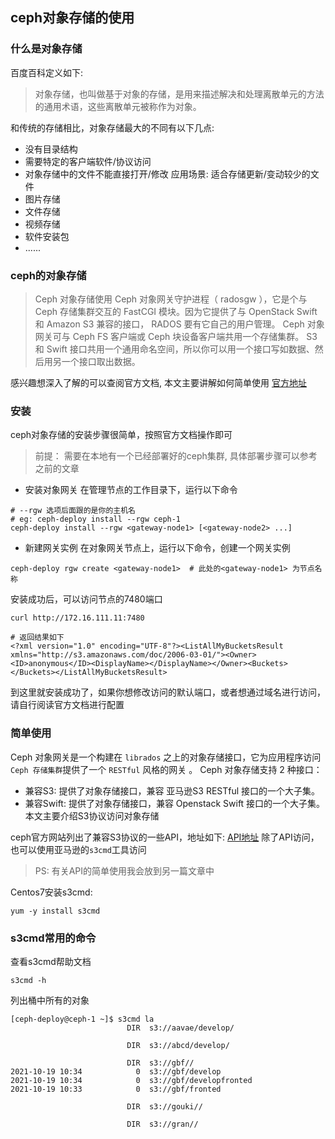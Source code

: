 ## ceph对象存储的使用
### 什么是对象存储
百度百科定义如下:
> 对象存储，也叫做基于对象的存储，是用来描述解决和处理离散单元的方法的通用术语，这些离散单元被称作为对象。

和传统的存储相比，对象存储最大的不同有以下几点:
* 没有目录结构
* 需要特定的客户端软件/协议访问
* 对象存储中的文件不能直接打开/修改
应用场景: 适合存储更新/变动较少的文件
* 图片存储
* 文件存储
* 视频存储
* 软件安装包
* ......

### ceph的对象存储
> Ceph 对象存储使用 Ceph 对象网关守护进程（ radosgw ），它是个与 Ceph 存储集群交互的 FastCGI 模块。因为它提供了与 OpenStack Swift 和 Amazon S3 兼容的接口， RADOS 要有它自己的用户管理。 Ceph 对象网关可与 Ceph FS 客户端或 Ceph 块设备客户端共用一个存储集群。 S3 和 Swift 接口共用一个通用命名空间，所以你可以用一个接口写如数据、然后用另一个接口取出数据。

感兴趣想深入了解的可以查阅官方文档, 本文主要讲解如何简单使用
[官方地址](http://docs.ceph.org.cn/radosgw/)


### 安装
ceph对象存储的安装步骤很简单，按照官方文档操作即可
> 前提： 需要在本地有一个已经部署好的ceph集群, 具体部署步骤可以参考之前的文章

* 安装对象网关
在管理节点的工作目录下，运行以下命令

```
# --rgw 选项后面跟的是你的主机名
# eg: ceph-deploy install --rgw ceph-1
ceph-deploy install --rgw <gateway-node1> [<gateway-node2> ...]

```

* 新建网关实例
在对象网关节点上，运行以下命令，创建一个网关实例

```shell
ceph-deploy rgw create <gateway-node1>  # 此处的<gateway-node1> 为节点名称
```

安装成功后，可以访问节点的7480端口
```shell
curl http://172.16.111.11:7480 

# 返回结果如下
<?xml version="1.0" encoding="UTF-8"?><ListAllMyBucketsResult xmlns="http://s3.amazonaws.com/doc/2006-03-01/"><Owner><ID>anonymous</ID><DisplayName></DisplayName></Owner><Buckets></Buckets></ListAllMyBucketsResult>
```

到这里就安装成功了，如果你想修改访问的默认端口，或者想通过域名进行访问，请自行阅读官方文档进行配置

### 简单使用
Ceph 对象网关是一个构建在 `librados` 之上的对象存储接口，它为应用程序访问`Ceph 存储集群`提供了一个 `RESTful` 风格的网关 。 Ceph 对象存储支持 2 种接口：
* 兼容S3: 提供了对象存储接口，兼容 亚马逊S3 RESTful 接口的一个大子集。
* 兼容Swift: 提供了对象存储接口，兼容 Openstack Swift 接口的一个大子集。
本文主要介绍S3协议访问对象存储

ceph官方网站列出了兼容S3协议的一些API，地址如下:
[API地址](http://docs.ceph.org.cn/radosgw/s3/)
除了API访问，也可以使用亚马逊的`s3cmd`工具访问
>PS: 有关API的简单使用我会放到另一篇文章中

Centos7安装s3cmd:

```shell
yum -y install s3cmd
```

### s3cmd常用的命令

查看s3cmd帮助文档

```shell
s3cmd -h
```

列出桶中所有的对象

```shell
[ceph-deploy@ceph-1 ~]$ s3cmd la
                          DIR  s3://aavae/develop/

                          DIR  s3://abcd/develop/

                          DIR  s3://gbf//
2021-10-19 10:34            0  s3://gbf/develop
2021-10-19 10:34            0  s3://gbf/developfronted
2021-10-19 10:33            0  s3://gbf/fronted

                          DIR  s3://gouki//

                          DIR  s3://gran//

```





